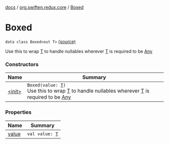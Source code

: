 [docs](../../index.md) / [org.swiften.redux.core](../index.md) / [Boxed](./index.md)

# Boxed

`data class Boxed<out T>` [(source)](https://github.com/protoman92/KotlinRedux/tree/master/common/common-core/src/main/kotlin/org/swiften/redux/core/Boxed.kt#L10)

Use this to wrap [T](index.md#T) to handle nullables wherever [T](index.md#T) is required to be [Any](https://kotlinlang.org/api/latest/jvm/stdlib/kotlin/-any/index.html)

### Constructors

| Name | Summary |
|---|---|
| [&lt;init&gt;](-init-.md) | `Boxed(value: `[`T`](index.md#T)`)`<br>Use this to wrap [T](index.md#T) to handle nullables wherever [T](index.md#T) is required to be [Any](https://kotlinlang.org/api/latest/jvm/stdlib/kotlin/-any/index.html) |

### Properties

| Name | Summary |
|---|---|
| [value](value.md) | `val value: `[`T`](index.md#T) |
